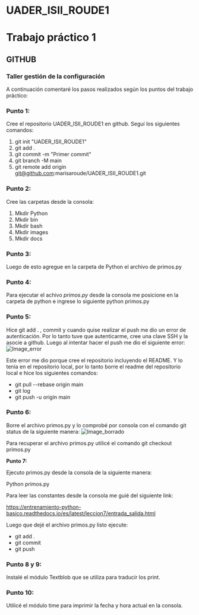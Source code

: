 # UADER_ISII_ROUDE1
# Trabajo práctico 1 
## GITHUB
### Taller gestión de la configuración

A continuación comentaré los pasos realizados según los puntos del trabajo práctico:

### **Punto 1:**

Cree el repositorio UADER_ISII_ROUDE1 en github. 
Seguí los siguientes comandos: 
1. git init "UADER_ISII_ROUDE1"
2. git add . 
3. git commit -m "Primer commit" 
4. git branch -M main 
5. git remote add origin git@github.com:marisaroude/UADER_ISII_ROUDE1.git

### **Punto 2:**

Cree las carpetas desde la consola:
1. Mkdir Python
2. Mkdir bin
3. Mkdir bash
4. Mkdir images
5. Mkdir docs

### **Punto 3:**

Luego de esto agregue en la carpeta de Python el archivo de primos.py

### **Punto 4:**

Para ejecutar el achivo _*primos.py*_ desde la consola me posicione en la carpeta de python e ingrese lo siguiente
python primos.py 

### **Punto 5:**

Hice git add . , commit y cuando quise realizar el push me dio un error de autenticación.
Por lo tanto tuve que autenticarme, cree una clave SSH y la asocie a github. 
Luego al intentar hacer el push me dio el siguiente error:
![Image_error](../main/images/push-error.png)

Este error me dio porque cree el repositorio incluyendo el README. Y lo tenia en el repositorio local, por lo tanto borre el readme del repositorio local e hice los siguientes comandos:
- git pull --rebase origin main
- git log
- git push -u origin main

### **Punto 6:**
Borre el archivo primos.py y lo comprobé por consola con el comando git status de la siguiente manera:
![Image_borrado](../main/images/archivo-borrado.png)

Para recuperar el archivo primos.py utilicé el comando git checkout primos.py

**Punto 7:**

Ejecuto primos.py desde la consola de la siguiente manera:

Python primos.py

Para leer las constantes desde la consola me guié del siguiente link:

https://entrenamiento-python-basico.readthedocs.io/es/latest/leccion7/entrada_salida.html

Luego que dejé el archivo primos.py listo ejecute:
- git add . 
- git commit 
- git push

### **Punto 8 y 9:**

Instalé el módulo Textblob que se utiliza para traducir los print.

### **Punto 10:**

Utilicé el módulo time para imprimir la fecha y hora actual en la consola.











